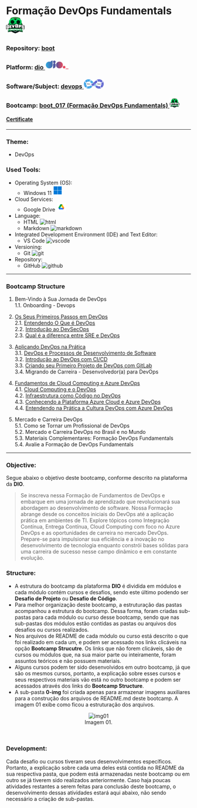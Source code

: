 # Formação DevOps Fundamentals   <img src="./0-aux/logo_boot.png" alt="boot_017" width="auto" height="45">

### Repository: [boot](../../../)   
### Platform: <a href="../../">dio   <img src="https://github.com/PedroHeeger/main/blob/main/0-aux/logos/plataforma/dio.jpeg" alt="dio" width="auto" height="25"></a>   
### Software/Subject: <a href="../">devops   <img src="https://github.com/PedroHeeger/main/blob/main/0-aux/logos/content/devops.png" alt="devops" width="auto" height="25"></a>
### Bootcamp: <a href="./">boot_017 (Formação DevOps Fundamentals)   <img src="./0-aux/logo_boot.png" alt="boot_017" width="auto" height="25"></a>

#### <a href="https://github.com/PedroHeeger/main/blob/main/cert_ti/03-conclu//development/devops/(24-04-23)_Cert_Formacao_DevOps_Fundamentals_PH_DIO.pdf">Certificate</a>

---

### Theme:
- DevOps

### Used Tools:
- Operating System (OS): 
  - Windows 11 <img src="https://github.com/PedroHeeger/main/blob/main/0-aux/logos/software/windows11.png" alt="windows11" width="auto" height="25">
- Cloud Services:
  - Google Drive <img src="https://github.com/PedroHeeger/main/blob/main/0-aux/logos/software/google_drive.png" alt="google_drive" width="auto" height="25">
- Language:
  - HTML   <img src="https://cdn.jsdelivr.net/gh/devicons/devicon/icons/html5/html5-original.svg" alt="html" width="auto" height="25">
  - Markdown   <img src="https://cdn.jsdelivr.net/gh/devicons/devicon/icons/markdown/markdown-original.svg" alt="markdown" width="auto" height="25">
- Integrated Development Environment (IDE) and Text Editor:
  - VS Code   <img src="https://cdn.jsdelivr.net/gh/devicons/devicon/icons/vscode/vscode-original.svg" alt="vscode" width="auto" height="25">
- Versioning: 
  - Git   <img src="https://cdn.jsdelivr.net/gh/devicons/devicon/icons/git/git-original.svg" alt="git" width="auto" height="25">
- Repository:
  - GitHub   <img src="https://cdn.jsdelivr.net/gh/devicons/devicon/icons/github/github-original.svg" alt="github" width="auto" height="25">

---

### Bootcamp Structure
1. Bem-Vindo à Sua Jornada de DevOps   
  1.1. Onboarding - Devops  

2. [Os Seus Primeiros Passos em DevOps](./02-primeiros_passos/)   
  2.1. [Entendendo O Que é DevOps](https://github.com/PedroHeeger/boot/tree/main/dio/devops/boot_017/02-primeiros_passos#item2.1)   
  2.2. [Introdução ao DevSecOps](https://github.com/PedroHeeger/boot/tree/main/dio/devops/boot_017/02-primeiros_passos#item2.2)   
  2.3. [Qual é a diferença entre SRE e DevOps](https://github.com/PedroHeeger/boot/tree/main/dio/devops/boot_017/02-primeiros_passos#item2.3)   

3. [Aplicando DevOps na Prática](./03-aplicando_devops/)   
  3.1. [DevOps e Processos de Desenvolvimento de Software](https://github.com/PedroHeeger/boot/tree/main/dio/devops/boot_017/03-aplicando_devops#item3.1)   
  3.2. [Introdução ao DevOps com CI/CD](https://github.com/PedroHeeger/boot/tree/main/dio/devops/boot_017/03-aplicando_devops#item3.2)   
  3.3. [Criando seu Primeiro Projeto de DevOps com GitLab](https://github.com/PedroHeeger/boot/tree/main/dio/devops/boot_017/03-aplicando_devops#item3.3)   
  3.4. Migrando de Carreira - Desenvolvedor(a) para DevOps   

4. [Fundamentos de Cloud Computing e Azure DevOps](./04-fundamentos_cloud/)   
  4.1. [Cloud Computing e o DevOps](https://github.com/PedroHeeger/boot/tree/main/dio/devops/boot_017/04-fundamentos_cloud#item4.1)   
  4.2. [Infraestrutura como Código no DevOps](https://github.com/PedroHeeger/boot/tree/main/dio/devops/boot_017/04-fundamentos_cloud#item4.2)   
  4.3. [Conhecendo a Plataforma Azure Cloud e Azure DevOps](https://github.com/PedroHeeger/boot/tree/main/dio/devops/boot_017/04-fundamentos_cloud#item4.3)   
  4.4. [Entendendo na Prática a Cultura DevOps com Azure DevOps](https://github.com/PedroHeeger/boot/tree/main/dio/devops/boot_017/04-fundamentos_cloud#item4.4)   

5. Mercado e Carreira DevOps   
  5.1. Como se Tornar um Profissional de DevOps   
  5.2. Mercado e Carreira DevOps no Brasil e no Mundo  
  5.3. Materiais Complementares: Formação DevOps Fundamentals   
  5.4. Avalie a Formação de DevOps Fundamentals    

---

### Objective:
Segue abaixo o objetivo deste bootcamp, conforme descrito na plataforma da **DIO**.
  
>Se inscreva nessa Formação de Fundamentos de DevOps e embarque em uma jornada de aprendizado que revolucionará sua abordagem ao desenvolvimento de software. Nossa Formação abrange desde os conceitos iniciais do DevOps até a aplicação prática em ambientes de TI. Explore tópicos como Integração Contínua, Entrega Contínua, Cloud Computing com foco no Azure DevOps e as oportunidades de carreira no mercado DevOps. Prepare-se para impulsionar sua eficiência e a inovação no desenvolvimento de tecnologia enquanto constrói bases sólidas para uma carreira de sucesso nesse campo dinâmico e em constante evolução.

### Structure:
- A estrutura do bootcamp da plataforma **DIO** é dividida em módulos e cada módulo contém cursos e desafios, sendo este último podendo ser **Desafio de Projeto** ou **Desafio de Código**. 
- Para melhor organização deste bootcamp, a estruturação das pastas acompanhou a estrutura do bootcamp. Dessa forma, foram criadas sub-pastas para cada módulo ou curso desse bootcamp, sendo que nas sub-pastas dos módulos estão contidas as pastas ou arquivos dos desafios ou cursos realizados.
- Nos arquivos de README de cada módulo ou curso está descrito o que foi realizado em cada um, e podem ser acessado nos links clicáveis na opção **Bootcamp Strucutre**. Os links que não forem clicáveis, são de cursos ou módulos que, na sua maior parte ou inteiramente, foram assuntos teóricos e não possuem materiais.
- Alguns cursos podem ter sido desenvolvidos em outro bootcamp, já que são os mesmos cursos, portanto, a explicação sobre esses cursos e seus respectivos materiais vão está no outro bootcamp e podem ser acessados através dos links do **Bootcamp Structure**.
- A sub-pasta **0-img** foi criada apenas para armazenar imagens auxiliares para a construção dos arquivos de README.md deste bootcamp. A imagem 01 exibe como ficou a estruturação dos arquivos.

<div align="Center"><figure>
    <img src="./0-aux/img01.png" alt="img01"><br>
    <figcaption>Imagem 01.</figcaption>
</figure></div><br>

### Development:
Cada desafio ou cursos tiveram seus desenvolvimentos específicos. Portanto, a explicação sobre cada uma deles está contida no README da sua respectiva pasta, que podem está armazenadas neste bootcamp ou em outro se já tiverem sido realizados anteriormente. Caso haja poucas atividades restantes a serem feitas para conclusão deste bootcamp, o desenvolvimento dessas atividades estará aqui abaixo, não sendo necessário a criação de sub-pastas.